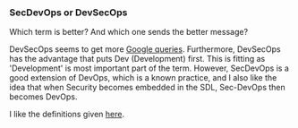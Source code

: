 ###  SecDevOps or DevSecOps

Which term is better? And which one sends the better message? 

DevSecOps seems to get more [Google queries](https://www.google.co.uk/trends/explore?q=secdevops,devsecops).
Furthermore, DevSecOps has the advantage that puts Dev (Development) first. This is fitting as 'Development' is most important part of the term. 
However, SecDevOps is a good extension of DevOps, which is a known practice, and I also like the idea that when Security becomes embedded in the SDL, Sec-DevOps then becomes DevOps.

I like the definitions given [here](https://www.linkedin.com/pulse/devsecops-secdevops-difference-kumar-mba-msc-cissp-mbcs-citp).
 
